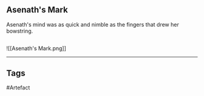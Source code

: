 ## Asenath's Mark
Asenath's mind was as quick and nimble
as the fingers that drew her bowstring.
## 
![[Asenath's Mark.png]]

---
## Tags
#Artefact